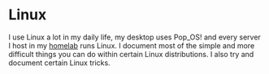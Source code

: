 # Linux

I use Linux a lot in my daily life, my desktop uses Pop_OS! and every server I host in my [homelab](../homelab/index.md) runs Linux. I document most of the simple and more difficult things you can do within certain Linux distributions. I also try and document certain Linux tricks.
